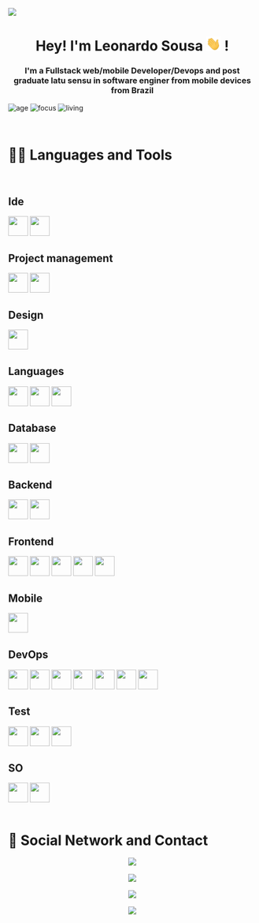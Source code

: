 <!-- https://docs.github.com/pt/account-and-profile/setting-up-and-managing-your-github-profile/customizing-your-profile/managing-your-profile-readme -->

<!-- https://www.webfx.com/tools/emoji-cheat-sheet/ -->


![](https://firebasestorage.googleapis.com/v0/b/portfolio-b826d.appspot.com/o/wallpaper%2Fheader_.png?alt=media&token=1e8bb718-d3eb-490f-8ccb-d5c389e383d5)

<h1 align="center"> Hey! I'm Leonardo Sousa <img src="https://raw.githubusercontent.com/ABSphreak/ABSphreak/master/gifs/Hi.gif" width="30px"> ! </h1>

<h3 align="center">I'm a Fullstack web/mobile Developer/Devops and post graduate latu sensu in software enginer from mobile devices from Brazil</h3>
  
![age](https://img.shields.io/badge/age-33-blue)
![focus](https://img.shields.io/badge/focus-FullStack-brightgreen)
![living](https://img.shields.io/badge/living-Salvador-3c9)

<br>

# 👨‍💻 Languages and Tools

<br>

## Ide
<div>
       <img src="https://firebasestorage.googleapis.com/v0/b/portfolio-b826d.appspot.com/o/skills%2Fvs.png?alt=media&token=7bc284a8-6aa5-4bb2-a36c-217390517011" height="40" width="40">
       <img src="https://firebasestorage.googleapis.com/v0/b/portfolio-b826d.appspot.com/o/skills%2FPapirus-Team-Papirus-Apps-Eclipse.512.png?alt=media&token=ab4414a0-771b-48fb-b4f0-6bb2b35d757e" height="40" width="40">
</div>

## Project management
<div>
    <img src="https://firebasestorage.googleapis.com/v0/b/portfolio-b826d.appspot.com/o/management%2Fswaggerhub-logo.png?alt=media&token=b91cfcfb-8432-4dcf-9ee3-179cc0914347" height="40" width="40">
    <img src="https://firebasestorage.googleapis.com/v0/b/portfolio-b826d.appspot.com/o/management%2Ftrello.png?alt=media&token=06152425-7232-4dbf-9e48-65635d1dca65" height="40" width="40">
</div>

## Design
<div>
    <img src="https://firebasestorage.googleapis.com/v0/b/portfolio-b826d.appspot.com/o/skills%2F5968705.png?alt=media&token=30c3c573-11c4-4ccc-9ef0-d899d6caa123" height="40" width="40">
</div>

## Languages
<div>
    <img src="https://firebasestorage.googleapis.com/v0/b/portfolio-b826d.appspot.com/o/skills%2FJS.png?alt=media&token=d06dd4da-c720-4f26-a0dc-a9525202cd26" height="40" width="40">
    <img src="https://firebasestorage.googleapis.com/v0/b/portfolio-b826d.appspot.com/o/skills%2Ftypescript.png?alt=media&token=9ab12670-544f-4817-a06b-ada54a3b1519" height="40" width="40">
    <img src="https://firebasestorage.googleapis.com/v0/b/portfolio-b826d.appspot.com/o/skills%2Fjava.png?alt=media&token=66420305-e9bd-4e11-98bb-fc63449a8319" height="40" width="40">
<div>

## Database
<div>
    <img src="https://firebasestorage.googleapis.com/v0/b/portfolio-b826d.appspot.com/o/skills%2Fpostgre.png?alt=media&token=029ef51f-325b-4d43-81b5-7b486a412e1e" height="40" width="40">
    <img src="https://firebasestorage.googleapis.com/v0/b/portfolio-b826d.appspot.com/o/skills%2Fmysql.png?alt=media&token=0a067a57-1feb-415e-95d6-bd4b9efb3082" height="40" width="40">
</div>  

## Backend
<div>
    <img src="https://cdn.iconscout.com/icon/free/png-512/node-js-1174925.png" height="40" width="40">
    <img src="https://firebasestorage.googleapis.com/v0/b/portfolio-b826d.appspot.com/o/skills%2Ficons8-spring-boot-48.png?alt=media&token=fca404c7-12ce-4a74-9583-b02f086c8de1" height="40" width="40">
</div>

## Frontend
<div>
    <img src="https://firebasestorage.googleapis.com/v0/b/portfolio-b826d.appspot.com/o/skills%2Fhtml.png?alt=media&token=d15cc606-b528-47b2-918f-1c02131d4ea6" height="40" width="40">
    <img src="https://firebasestorage.googleapis.com/v0/b/portfolio-b826d.appspot.com/o/skills%2Fcss.png?alt=media&token=8f9eb525-eb8d-4a35-b9cd-7ad14dab89da" height="40" width="40">
    <img src="https://firebasestorage.googleapis.com/v0/b/portfolio-b826d.appspot.com/o/skills%2Ficons8-sass-48.png?alt=media&token=80aa8479-9e33-4513-9cb1-be8f74417bc6" height="40" width="40">
    <img src="https://firebasestorage.googleapis.com/v0/b/portfolio-b826d.appspot.com/o/skills%2Freact.png?alt=media&token=2563d0f8-e8f8-4edf-a80a-64073ee65110" height="40" width="40">
    <img src="https://firebasestorage.googleapis.com/v0/b/portfolio-b826d.appspot.com/o/skills%2FAngular.png?alt=media&token=14619dfd-2b03-42c1-989d-33cd74e92e5d" height="40" width="40">
</div>

## Mobile
<div>
    <img src="https://firebasestorage.googleapis.com/v0/b/portfolio-b826d.appspot.com/o/skills%2Freact.png?alt=media&token=2563d0f8-e8f8-4edf-a80a-64073ee65110" height="40" width="40">
</div>

## DevOps
<div>
    <img src="https://firebasestorage.googleapis.com/v0/b/portfolio-b826d.appspot.com/o/skills%2Fdocker.png?alt=media&token=144ffcb0-422a-4915-85e5-345753285593" height="40" width="40">
    <img src="https://firebasestorage.googleapis.com/v0/b/portfolio-b826d.appspot.com/o/skills%2Fkubernetes-icon.png?alt=media&token=8c9ce744-12c0-4e2f-b1de-8f363226c748" height="40" width="40">
    <img src="https://firebasestorage.googleapis.com/v0/b/portfolio-b826d.appspot.com/o/skills%2Fgit.png?alt=media&token=dd8a72c0-96f9-4d80-8cae-d2b3a9a23270" height="40" width="40">
    <img src="https://firebasestorage.googleapis.com/v0/b/portfolio-b826d.appspot.com/o/skills%2Fgithub.png?alt=media&token=2ff410af-e73e-4b8d-b6ac-1438a25253ab" height="40" width="40">
    <img src="https://firebasestorage.googleapis.com/v0/b/portfolio-b826d.appspot.com/o/skills%2Ficons8-heroku-48.png?alt=media&token=e2e8cf2f-6b13-49c0-8a38-3267c65b6f9b" height="40" width="40">
    <img src="https://firebasestorage.googleapis.com/v0/b/portfolio-b826d.appspot.com/o/skills%2Ficons8-amazon-web-services-48.png?alt=media&token=a6cabcbf-9d49-424d-ada6-86b3a2c43fc4" height="40" width="40">
    <img src="https://firebasestorage.googleapis.com/v0/b/portfolio-b826d.appspot.com/o/skills%2Fjenkins_logo_icon_170552.png?alt=media&token=f032b13f-9a2e-434c-bd94-cd1dad909f0f" height="40" width="40">
</div>

## Test
<div>
    <img src="https://firebasestorage.googleapis.com/v0/b/portfolio-b826d.appspot.com/o/skills%2F49487139-07392080-f7f6-11e8-96b1-e19e8be696c4.png?alt=media&token=c4cc21b9-59ff-4afc-baa4-acb92a8a0842" height="40" width="40">
    <img src="https://firebasestorage.googleapis.com/v0/b/portfolio-b826d.appspot.com/o/skills%2Ficons8-jest-can-collect-code-coverage-information-from-entire-projects-24.png?alt=media&token=bfd27497-3954-487a-a94c-42f7b757425a" height="40" width="40">
    <img src="https://firebasestorage.googleapis.com/v0/b/portfolio-b826d.appspot.com/o/skills%2Fpostman-icon.png?alt=media&token=ccc7cf96-04f6-4546-bfa6-91adf404bc42" height="40" width="40">
</div>

## SO
<div>
    <img src="https://firebasestorage.googleapis.com/v0/b/portfolio-b826d.appspot.com/o/SO%2Flinux.png?alt=media&token=a4bd5906-1c46-4ec8-a77f-8f2afbef64cc" height="40" width="40">
    <img src="https://firebasestorage.googleapis.com/v0/b/portfolio-b826d.appspot.com/o/SO%2Fwindows.png?alt=media&token=723e9407-7f9c-4338-aa67-84d59de978a4" height="40" width="40">
</div>        

<br>

# :busts_in_silhouette: Social Network and Contact

<div align="center">

[<img src="https://img.shields.io/badge/linkedin-%230077B5.svg?&style=for-the-badge&logo=linkedin&logoColor=white">](https://www.linkedin.com/in/leonardo-dos-santos-sousa-238651173/)

[<img src="https://img.shields.io/badge/github-%231877F2.svg?&style=for-the-badge&logo=github&logoColor=white&color=black">](https://github.com/LeonardoSousa89)

[<img src="https://img.shields.io/badge/email-%231877F2.svg?&style=for-the-badge&logo=email&logoColor=white&color=red">](mailto:leoprofessionallogytech@outlook.com)

[<img src="https://img.shields.io/badge/site-%231877F2.svg?&style=for-the-badge&logo=site&logoColor=white&color=darkred">](https://leonardo-sousa.netlify.app/)

</div>

